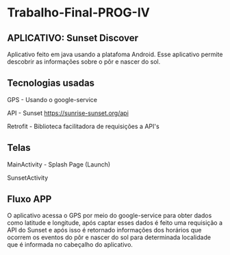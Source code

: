 # Trabalho-Final-PROG-IV

## APLICATIVO: Sunset Discover

Aplicativo feito em java usando a platafoma Android. Esse aplicativo permite descobrir as informações sobre o pôr e nascer do sol.

## Tecnologias usadas

GPS - Usando o google-service

API - Sunset https://sunrise-sunset.org/api

Retrofit - Biblioteca facilitadora de requisições a API's

## Telas

MainActivity - Splash Page (Launch)

SunsetActivity 

## Fluxo APP

O aplicativo acessa o GPS por meio do google-service para obter dados como latitude e longitude, após captar esses dados é feito uma requisição a API do Sunset e após isso é retornado informações dos horários que ocorrem os eventos do pôr e nascer do sol para determinada localidade que é informada no cabeçalho do aplicativo.
